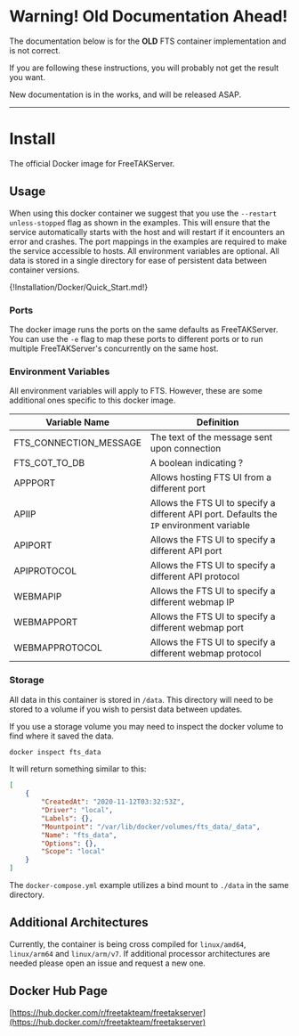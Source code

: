 # Warning! Old Documentation Ahead!

The documentation below is for the **OLD** FTS container implementation and is not correct.

If you are following these instructions, you will probably not get the result you want.

New documentation is in the works, and will be released ASAP.

---

# Install

The official Docker image for FreeTAKServer.

## Usage
When using this docker container we suggest
that you use the `--restart unless-stopped` flag as shown in the examples. 
This will ensure that the service automatically starts with the host
and will restart if it encounters an error and crashes.
The port mappings in the examples are required to make the service accessible to hosts.
All environment variables are optional.
All data is stored in a single directory for ease of persistent data between container versions.

{!Installation/Docker/Quick_Start.md!}

### Ports
The docker image runs the ports on the same defaults as FreeTAKServer.
You can use the `-e` flag to map these ports to different ports
or to run multiple FreeTAKServer's concurrently on the same host.

### Environment Variables
All environment variables will apply to FTS.
However, these are some additional ones specific to this docker image.

| Variable Name           | Definition                                                                                |
|-------------------------|-------------------------------------------------------------------------------------------|
| FTS_CONNECTION_MESSAGE  | The text of the message sent upon connection                                              |
| FTS_COT_TO_DB           | A boolean indicating ?                                                                    |
| APPPORT                 | Allows hosting FTS UI from a different port                                               |
| APIIP                   | Allows the FTS UI to specify a different API port. Defaults the `IP` environment variable |
| APIPORT                 | Allows the FTS UI to specify a different API port                                         |
| APIPROTOCOL             | Allows the FTS UI to specify a different API protocol                                     |
| WEBMAPIP                | Allows the FTS UI to specify a different webmap IP                                        |
| WEBMAPPORT              | Allows the FTS UI to specify a different webmap port                                      |
| WEBMAPPROTOCOL          | Allows the FTS UI to specify a different webmap protocol                                  |

### Storage
All data in this container is stored in `/data`.
This directory will need to be stored to a volume if you wish to persist data between updates.

If you use a storage volume you may need to inspect the docker volume to find where it saved the data.  
```bash
docker inspect fts_data
````
It will return something similar to this:
```json
[
    {
        "CreatedAt": "2020-11-12T03:32:53Z",
        "Driver": "local",
        "Labels": {},
        "Mountpoint": "/var/lib/docker/volumes/fts_data/_data",
        "Name": "fts_data",
        "Options": {},
        "Scope": "local"
    }
]
```

The `docker-compose.yml` example utilizes a bind mount to `./data` in the same directory.

## Additional Architectures
Currently, the container is being cross compiled for `linux/amd64`, `linux/arm64` and `linux/arm/v7`.
If additional processor architectures are needed please open an issue and request a new one.

## Docker Hub Page
[https://hub.docker.com/r/freetakteam/freetakserver](https://hub.docker.com/r/freetakteam/freetakserver)
